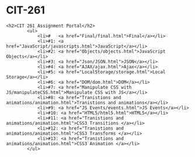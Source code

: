 # CIT-261
<!DOCTYPE html>
<html>
  <head>
    <meta charset="utf-8" />
    <meta http-equiv="X-UA-Compatible" content="IE=edge">
    <title>CIT 261</title>
    <meta name="viewport" content="width=device-width, initial-scale=1">
    
  </head>
  <body>

    <h2>CIT 261 Assignment Portal</h2>
            <ul>
                <li>#   <a href="Final/final.html">Final</a></li>
                <li>#1: <a href="JavaScript/javascripts.html">JavaScript</a></li>
                <li>#2: <a href="Objects/objects.html">JavaScript Objects</a></li>
                <li>#3: <a href="Json/JSON.html">JSON</a></li>
                <li>#4: <a href="AJAX/ajax.html">Ajax</a></li>
                <li>#5: <a href="LocalStorage/storage.html">Local Storage</a></li>
                <li>#6: <a href="DOM/dom.html">DOM</a></li>
                <li>#7: <a href="Manipulate CSS with JS/manipulateCSS.html">Manipulate CSS with JS</a></li>
                <li>#8: <a href="Tranistions and animations/animation.html">Tranistions and animations</a></li>
                <li>#9: <a href="JS Events/events.html">JS Events</a></li>
                <li>#10: <a href="HTML5/html5.html">HTML5</a></li>
                <li>#11: <a href="Tranistions and animations/animation.html">CSS3 Transitions </a></li>
                <li>#12: <a href="Tranistions and animations/animation.html">CSS3 Transforms </a></li>
                <li>#13: <a href="Tranistions and animations/animation.html">CSS3 Animation </a></li>
            </ul>
                

  </body>
</html>
